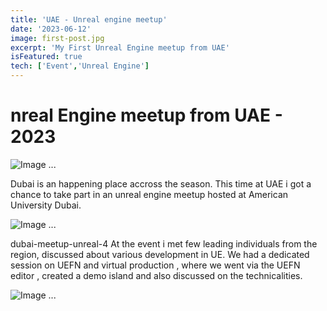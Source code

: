 ```yaml
---
title: 'UAE - Unreal engine meetup'
date: '2023-06-12'
image: first-post.jpg
excerpt: 'My First Unreal Engine meetup from UAE'
isFeatured: true
tech: ['Event','Unreal Engine']
---
```


# nreal Engine meetup from UAE - 2023

![Image ...](/images/posts/Dubai-unreal-meetup/Dubai-unreal-meetup-2.jpeg)



Dubai is an happening place accross the season. This time at UAE i got a chance to take part in an unreal engine meetup hosted at American University Dubai.

![Image ...](/images/posts/Dubai-unreal-meetup/dubai-meetup-unreal-3.jpeg)


dubai-meetup-unreal-4
At the event i met few leading individuals from the region, discussed about various development in UE. We had a dedicated session on UEFN and virtual production , where we went via the UEFN editor , created a demo island and also discussed on the technicalities.

![Image ...](/images/posts/Dubai-unreal-meetup/dubai-meetup-unreal-4.jpeg)
